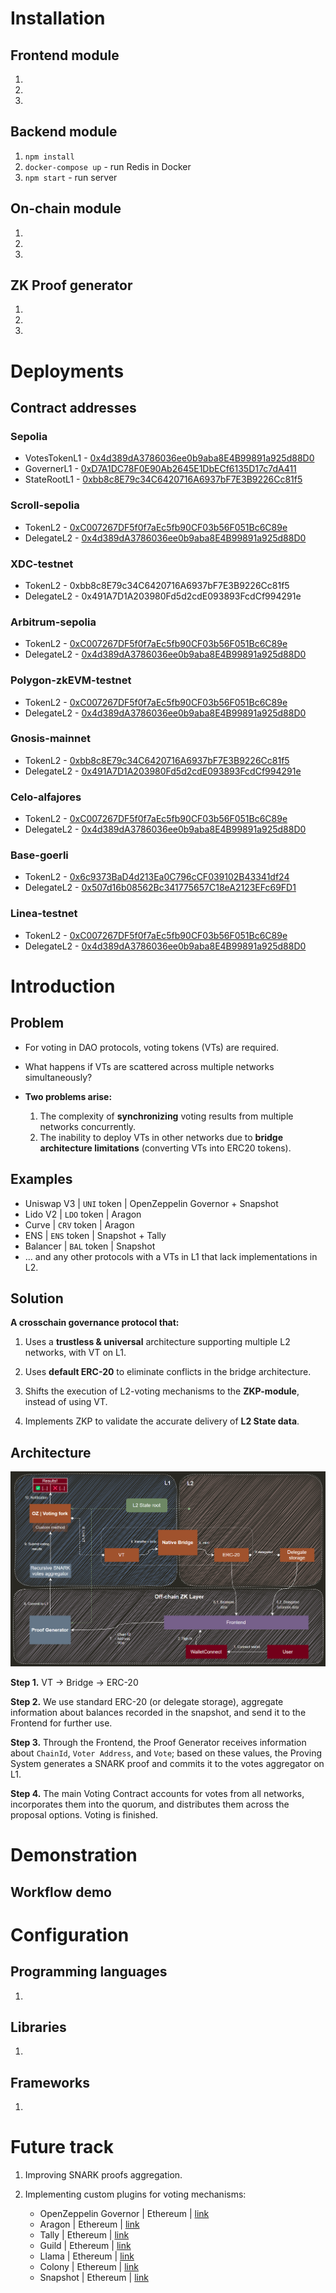 # Installation

## Frontend module
1.
2.
3.

## Backend module
1. `npm install`
2. `docker-compose up` - run Redis in Docker
3. `npm start` - run server

## On-chain module
1.
2.
3.

## ZK Proof generator
1.
2.
3.

# Deployments

## Contract addresses

### Sepolia
- VotesTokenL1 - [0x4d389dA3786036ee0b9aba8E4B99891a925d88D0](https://sepolia.etherscan.io/address/0x4d389dA3786036ee0b9aba8E4B99891a925d88D0)
- GovernerL1 - [0xD7A1DC78F0E90Ab2645E1DbECf6135D17c7dA411](https://sepolia.etherscan.io/address/0xD7A1DC78F0E90Ab2645E1DbECf6135D17c7dA411)
- StateRootL1 - [0xbb8c8E79c34C6420716A6937bF7E3B9226Cc81f5](https://sepolia.etherscan.io/address/0xbb8c8E79c34C6420716A6937bF7E3B9226Cc81f5)

### Scroll-sepolia
- TokenL2 - [0xC007267DF5f0f7aEc5fb90CF03b56F051Bc6C89e](https://sepolia-blockscout.scroll.io/address/0xC007267DF5f0f7aEc5fb90CF03b56F051Bc6C89e)
- DelegateL2 - [0x4d389dA3786036ee0b9aba8E4B99891a925d88D0](https://sepolia-blockscout.scroll.io/address/0x4d389dA3786036ee0b9aba8E4B99891a925d88D0)

### XDC-testnet
- TokenL2 - 0xbb8c8E79c34C6420716A6937bF7E3B9226Cc81f5
- DelegateL2 - 0x491A7D1A203980Fd5d2cdE093893FcdCf994291e

### Arbitrum-sepolia
- TokenL2 - [0xC007267DF5f0f7aEc5fb90CF03b56F051Bc6C89e](https://sepolia.arbiscan.io/address/0xc007267df5f0f7aec5fb90cf03b56f051bc6c89e)
- DelegateL2 - [0x4d389dA3786036ee0b9aba8E4B99891a925d88D0](https://sepolia.arbiscan.io/address/0x4d389dA3786036ee0b9aba8E4B99891a925d88D0)

### Polygon-zkEVM-testnet
- TokenL2 - [0xC007267DF5f0f7aEc5fb90CF03b56F051Bc6C89e](https://testnet-zkevm.polygonscan.com/address/0xc007267df5f0f7aec5fb90cf03b56f051bc6c89e)
- DelegateL2 - [0x4d389dA3786036ee0b9aba8E4B99891a925d88D0](https://testnet-zkevm.polygonscan.com/address/0x4d389dA3786036ee0b9aba8E4B99891a925d88D0)

### Gnosis-mainnet
- TokenL2 - [0xbb8c8E79c34C6420716A6937bF7E3B9226Cc81f5](https://gnosisscan.io/address/0xbb8c8E79c34C6420716A6937bF7E3B9226Cc81f5)
- DelegateL2 - [0x491A7D1A203980Fd5d2cdE093893FcdCf994291e](https://gnosisscan.io/address/0x491A7D1A203980Fd5d2cdE093893FcdCf994291e)

### Celo-alfajores
- TokenL2 - [0xC007267DF5f0f7aEc5fb90CF03b56F051Bc6C89e](https://alfajores.celoscan.io/address/0xC007267DF5f0f7aEc5fb90CF03b56F051Bc6C89e)
- DelegateL2 - [0x4d389dA3786036ee0b9aba8E4B99891a925d88D0](https://alfajores.celoscan.io/address/0x4d389dA3786036ee0b9aba8E4B99891a925d88D0)

### Base-goerli
- TokenL2 - [0x6c9373BaD4d213Ea0C796cCF039102B43341df24](https://goerli.basescan.org/address/0x6c9373bad4d213ea0c796ccf039102b43341df24)
- DelegateL2 - [0x507d16b08562Bc341775657C18eA2123EFc69FD1](https://goerli.basescan.org/address/0x507d16b08562Bc341775657C18eA2123EFc69FD1)

### Linea-testnet
- TokenL2 - [0xC007267DF5f0f7aEc5fb90CF03b56F051Bc6C89e](https://goerli.lineascan.build/address/0xc007267df5f0f7aec5fb90cf03b56f051bc6c89e)
- DelegateL2 - [0x4d389dA3786036ee0b9aba8E4B99891a925d88D0](https://goerli.lineascan.build/address/0x4d389da3786036ee0b9aba8e4b99891a925d88d0)

# Introduction

## Problem

- For voting in DAO protocols, voting tokens (VTs) are required.

- What happens if VTs are scattered across multiple networks simultaneously?

- **Two problems arise:**
    1. The complexity of **synchronizing** voting results from multiple networks concurrently.
    2. The inability to deploy VTs in other networks due to **bridge architecture limitations** (converting VTs into ERC20 tokens).

## Examples

- Uniswap V3 | `UNI` token | OpenZeppelin Governor + Snapshot
- Lido V2 | `LDO` token | Aragon
- Curve | `CRV` token | Aragon
- ENS | `ENS` token | Snapshot + Tally
- Balancer | `BAL` token | Snapshot
- … and any other protocols with a VTs in L1 that lack implementations in L2.

## Solution

**A crosschain governance protocol that:**

1. Uses a **trustless & universal** architecture supporting multiple L2 networks, with VT on L1.

2. Uses **default ERC-20** to eliminate conflicts in the bridge architecture.

3. Shifts the execution of L2-voting mechanisms to the **ZKP-module**, instead of using VT.

4. Implements ZKP to validate the accurate delivery of **L2 State data**.

## Architecture

![ArchitectureScheme](Final.png)

**Step 1.** VT → Bridge → ERC-20

**Step 2.** We use standard ERC-20 (or delegate storage), aggregate information about balances recorded in the snapshot, and send it to the Frontend for further use.

**Step 3.** Through the Frontend, the Proof Generator receives information about `ChainId`, `Voter Address`, and `Vote`; based on these values, the Proving System generates a SNARK proof and commits it to the votes aggregator on L1.

**Step 4.** The main Voting Contract accounts for votes from all networks, incorporates them into the quorum, and distributes them across the proposal options. Voting is finished.

# Demonstration

## Workflow demo

# Configuration

## Programming languages

1.

## Libraries

1.

## Frameworks

1.

# Future track

1. Improving SNARK proofs aggregation.

2. Implementing custom plugins for voting mechanisms:
    - OpenZeppelin Governor | Ethereum | [link](https://docs.openzeppelin.com/contracts/4.x/api/governance)
    - Aragon | Ethereum | [link](https://aragon.org/)
    - Tally | Ethereum | [link](https://www.tally.xyz/)
    - Guild | Ethereum | [link](https://guild.xyz/)
    - Llama | Ethereum | [link](https://llama.xyz/)
    - Colony | Ethereum | [link](https://colony.io/)
    - Snapshot | Ethereum | [link](https://snapshot.org/#/)